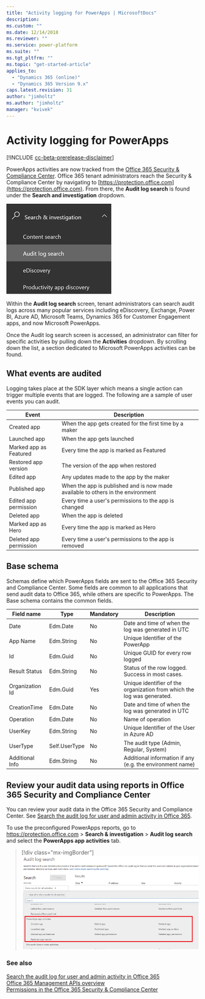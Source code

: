 ```yaml
---
title: "Activity logging for PowerApps | MicrosoftDocs"
description:
ms.custom: ""
ms.date: 12/14/2018
ms.reviewer: ""
ms.service: power-platform
ms.suite: ""
ms.tgt_pltfrm: ""
ms.topic: "get-started-article"
applies_to: 
  - "Dynamics 365 (online)"
  - "Dynamics 365 Version 9.x"
caps.latest.revision: 31
author: "jimholtz"
ms.author: "jimholtz"
manager: "kvivek"
---
```

# Activity logging for PowerApps

[!INCLUDE [cc-beta-prerelease-disclaimer](../includes/cc-beta-prerelease-disclaimer.md)]

PowerApps activities are now tracked from the [Office 365 Security & Compliance Center](https://go.microsoft.com/fwlink/?LinkID=824876). Office 365 tenant administrators reach the Security & Compliance Center by navigating to [https://protection.office.com](https://protection.office.com). From there, the **Audit log search** is found under the **Search and investigation** dropdown.

![Audit log search](media/audit-log-search-menu.png "Audit log search")

Within the **Audit log search** screen, tenant administrators can search audit logs across many popular services including eDiscovery, Exchange, Power BI, Azure AD, Microsoft Teams, Dynamics 365 for Customer Engagement apps, and now Microsoft PowerApps.

Once the Audit log search screen is accessed, an administrator can filter for specific activities by pulling down the **Activities** dropdown. By scrolling down the list, a section dedicated to Microsoft PowerApps activities can be found. 

<!--
## Requirements
- An Office 365 Enterprise [E3](https://products.office.com/business/office-365-enterprise-e3-business-software) or [E5] (https://products.office.com/business/office-365-enterprise-e5-business-software) subscription is required to view the logs; not required to generate the logs.
-->

## What events are audited
Logging takes place at the SDK layer which means a single action can trigger multiple events that are logged. The following are a sample of user events you can audit.

|Event  |Description  |
|---------|---------|
|Created app   |When the app gets created for the first time by a maker |
|Launched app    |When the app gets launched |
|Marked app as Featured   |Every time the app is marked as Featured|
|Restored app version   |The version of the app when restored|
|Edited app    |Any updates made to the app by the maker|
|Published app     |When the app is published and is now made available to others in the environment|
|Edited app permission  |Every time a user's permissions to the app is changed|
|Deleted app |When the app is deleted  |
|Marked app as Hero |Every time the app is marked as Hero  |
|Deleted app permission |Every time a user's permissions to the app is removed  |

## Base schema
Schemas define which PowerApps fields are sent to the Office 365 Security and Compliance Center.  Some fields are common to all applications that send audit data to Office 365, while others are specific to PowerApps. The Base schema contains the common fields. 

|Field name  |Type  |Mandatory  |Description  |
|---------|---------|---------|---------|
|Date     |Edm.Date|No         |Date and time of when the log was generated in UTC          |
|App Name   |Edm.String         |No         |Unique Identifier of the PowerApp        |
|Id     |Edm.Guid         |No         |Unique GUID for every row logged          |
|Result Status     |Edm.String         |No         |Status of the row logged. Success in most cases.          |
|Organization Id     |Edm.Guid         |Yes        |Unique identifier of the organization from which the log was generated.       |
|CreationTime     |Edm.Date         |No         |Date and time of when the log was generated in UTC          |
|Operation     |Edm.Date         |No         |Name of operation         |
|UserKey     |Edm.String         |No         |Unique Identifier of the User in Azure AD       |
|UserType     |Self.UserType         |No         |The audit type (Admin, Regular, System)         |
|Additional Info     |Edm.String        |No         |Additional information if any (e.g. the environment name)       |

## Review your audit data using reports in Office 365 Security and Compliance Center

You can review your audit data in the Office 365 Security and Compliance Center. See [Search the audit log for user and admin activity in Office 365](https://support.office.com/article/search-the-audit-log-for-user-and-admin-activity-in-office-365-57ca5138-0ae0-4d34-bd40-240441ef2fb6).

To use the preconfigured PowerApps reports, go to https://protection.office.com > **Search & investigation** > **Audit log search** and select the **PowerApps app activities** tab.

> [!div class="mx-imgBorder"] 
> ![Audit log search](media/audit-log-search-pa.png "Audit log search")

### See also
 [Search the audit log for user and admin activity in Office 365](https://support.office.com/article/search-the-audit-log-for-user-and-admin-activity-in-office-365-57ca5138-0ae0-4d34-bd40-240441ef2fb6)<br/>
 [Office 365 Management APIs overview](https://msdn.microsoft.com/office-365/office-365-managment-apis-overview)<br/>
 [Permissions in the Office 365 Security & Compliance Center](https://docs.microsoft.com/office365/securitycompliance/permissions-in-the-security-and-compliance-center)